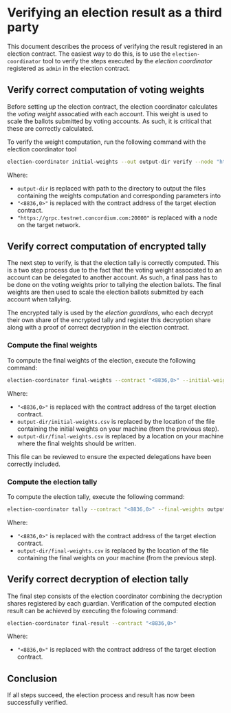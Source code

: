 # Verifying an election result as a third party

This document describes the process of verifying the result registered in an election contract. The easiest way to do this, is to
use the `election-coordinator` tool to verify the steps executed by the _election coordinator_ registered as `admin` in the election contract.

## Verify correct computation of voting weights

Before setting up the election contract, the election coordinator calculates the _voting weight_ assocatied with each account. This weight is
used to scale the ballots submitted by voting accounts. As such, it is critical that these are correctly calculated.

To verify the weight computation, run the following command with the election coordinator tool

```bash
election-coordinator initial-weights --out output-dir verify --node "https://grpc.testnet.concordium.com:20000" --contract "<8836,0>" 
```

Where:
- `output-dir` is replaced with path to the directory to output the files containing the weights computation and corresponding
  parameters into
- `"<8836,0>"` is replaced with the contract address of the target election contract.
- `"https://grpc.testnet.concordium.com:20000"` is replaced with a node on the target network.

## Verify correct computation of encrypted tally

The next step to verify, is that the election tally is correctly computed. This is a two step process due to the fact that the voting weight
associated to an account can be delegated to another account. As such, a final pass has to be done on the voting weights prior to tallying
the election ballots. The final weights are then used to scale the election ballots submitted by each account when tallying.

The encrypted tally is used by the _election guardians_, who each decrypt their own share of the encrypted tally and register this
decryption share along with a proof of correct decryption in the election contract.

### Compute the final weights

To compute the final weights of the election, execute the following command:

```bash
election-coordinator final-weights --contract "<8836,0>" --initial-weights output-dir/initial-weights.csv --final-weights output-dir/final-weights.csv
```

Where:
- `"<8836,0>"` is replaced with the contract address of the target election contract.
- `output-dir/initial-weights.csv` is replaced by the location of the file containing the initial weights on your machine (from the previous step).
- `output-dir/final-weights.csv` is replaced by a location on your machine where the final weights should be written.

This file can be reviewed to ensure the expected delegations have been correctly included.

### Compute the election tally

To compute the election tally, execute the following command:

```bash
election-coordinator tally --contract "<8836,0>" --final-weights output-dir/final-weights.csv
```

Where:
- `"<8836,0>"` is replaced with the contract address of the target election contract.
- `output-dir/final-weights.csv` is replaced by the location of the file containing the final weights on your machine (from the previous step).

## Verify correct decryption of election tally

The final step consists of the election coordinator combining the decryption shares registered by each guardian. Verification of 
the computed election result can be achieved by executing the folowing command:

```bash
election-coordinator final-result --contract "<8836,0>"
```

Where:
- `"<8836,0>"` is replaced with the contract address of the target election contract.

## Conclusion

If all steps succeed, the election process and result has now been successfully verified.
